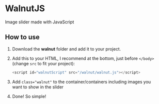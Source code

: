 # WalnutJS

Image slider made with JavaScript

## How to use

1. Download the __walnut__ folder and add it to your project.

2. Add this to your HTML, I recommend at the bottom, just before `</body>` (change `src` to fit your project):
	```javascript
	<script id="walnutScript" src="/walnut/walnut.js"></script>
	```
3. Add `class="walnut"` to the container/containers including images you want to show in the slider

4. Done! So simple!